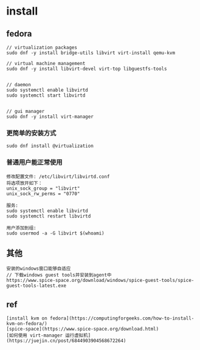# install

## fedora
```
// virtualization packages
sudo dnf -y install bridge-utils libvirt virt-install qemu-kvm

// virtual machine management
sudo dnf -y install libvirt-devel virt-top libguestfs-tools


// daemon
sudo systemctl enable libvirtd
sudo systemctl start libvirtd


// gui manager
sudo dnf -y install virt-manager
```


### 更简单的安装方式
```
sudo dnf install @virtualization
```

### 普通用户能正常使用
```
修改配置文件: /etc/libvirt/libvirtd.conf
将选项放开如下：
unix_sock_group = "libvirt"
unix_sock_rw_perms = "0770"

服务:
sudo systemctl enable libvirtd
sudo systemctl restart libvirtd

用户添加到组:
sudo usermod -a -G libvirt $(whoami)
```

## 其他
```
安装的windows窗口能够自适应
// 下载windows guest tools并安装到agent中
https://www.spice-space.org/download/windows/spice-guest-tools/spice-guest-tools-latest.exe
```


## ref
    [install kvm on fedora](https://computingforgeeks.com/how-to-install-kvm-on-fedora/)
    [spice-space](https://www.spice-space.org/download.html)
    [如何使用 virt-manager 运行虚拟机](https://juejin.cn/post/6844903904568672264)
